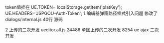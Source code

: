 token值挂在
UE.TOKEN= localStorage.getItem('platKey');
UE.HEADERS='JSPGOU-Auth-Token';
1.编辑器弹窗路径样式引入问题
  修改了dialogs/internal.js  40行 源码

2 上传的二次开发
    ueditor.all.js
  24486 单图上传的二次开发
  8254  ue ajax 二次开发




